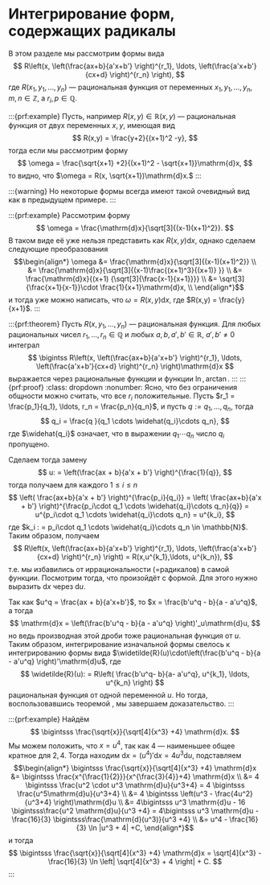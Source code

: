 # Интегрирование форм, содержащих радикалы

В этом разделе мы рассмотрим формы вида 
$$
R\left(x, \left(\frac{ax+b}{a'x+b'} \right)^{r_1}, \ldots, \left(\frac{a'x+b'}{cx+d} \right)^{r_n} \right),
$$
где $R(x_1,y_1,\ldots, y_n)$ — рациональная функция от переменных $x_1,y_1,\ldots, y_n,$ $m,n \in \mathbb{Z}$, а $r_i, p \in \mathbb{Q}.$ 

:::{prf:example}
Пусть, например $R(x,y) \in \mathbb{R}(x,y)$ — рациональная функция от двух переменных $x,y$, имеющая вид
$$
R(x,y) = \frac{y+2}{(x+1)^2 -y},
$$
тогда если мы рассмотрим форму
$$
\omega = \frac{\sqrt{x+1}  +2}{(x+1)^2 - \sqrt{x+1}}\mathrm{d}x,
$$
то видно, что $\omega = R(x, \sqrt{x+1})\mathrm{d}x.$
:::

:::{warning}
Но некоторые формы всегда имеют такой очевидный вид как в предыдущем примере.
:::

:::{prf:example}
Рассмотрим форму
$$
\omega = \frac{\mathrm{d}x}{\sqrt[3]{(x-1)(x+1)^2}}.
$$
В таком виде её уже нельзя представить как $R(x,y)\mathrm{d}x$, однако сделаем следующие преобразования
$$\begin{align*}
\omega  &=  \frac{\mathrm{d}x}{\sqrt[3]{(x-1)(x+1)^2}} \\
&=  \frac{\mathrm{d}x}{\sqrt[3]{(x-1)\frac{(x+1)^3}{(x+1)} }} \\
&=  \frac{\mathrm{d}x}{(x+1) {\sqrt[3]{\frac{x-1}{x+1}}}} \\
&= \sqrt[3]{\frac{x+1}{x-1}}\cdot \frac{1}{x+1}\mathrm{d}x, \\
\end{align*}$$
и тогда уже можно написать, что $\omega = R(x,y)\mathrm{d}x$, где $R(x,y) = \frac{y}{x+1}$.
:::

:::{prf:theorem}
Пусть $R(x,y_1,\ldots, y_n)$ — рациональная функция. Для любых рациональных чисел $r_1, \ldots, r_n \in \mathbb{Q}$ и любых $a,b,a',b' \in \mathbb{R}$, $a',b'\ne 0$ интеграл
$$
\bigintss R\left(x, \left(\frac{ax+b}{a'x+b'} \right)^{r_1}, \ldots, \left(\frac{a'x+b'}{cx+d} \right)^{r_n} \right)\mathrm{d}x
$$
выражается через рациональные функции и функции $\ln, \arctan.$
:::
:::{prf:proof}
:class: dropdown
:nonumber:
Ясно, что без ограничения общности можно считать, что все $r_i$ положительные. Пусть $r_1 = \frac{p_1}{q_1}, \ldots, r_n = \frac{p_n}{q_n}$, и пусть $q:=q_1,\ldots, q_n$, тогда
$$
q_i = \frac{q }{q_1 \cdots \widehat{q_i}\cdots q_n},
$$
где $\widehat{q_i}$ означает, что в выражении $q_1\cdots q_n$ число $q_i$ пропущено.

Сделаем тогда замену 
$$
u: = \left(\frac{ax + b}{a'x + b'} \right)^{\frac{1}{q}},
$$
тогда получаем для каждого $1\le i \le n$
$$
\left( \frac{ax+b}{a'x + b'} \right)^{\frac{p_i}{q_i}} =  \left( \frac{ax+b}{a'x + b'} \right)^{\frac{p_i\cdot q_1 \cdots \widehat{q_i}\cdots q_n}{q}} = u^{p_i\cdot q_1 \cdots \widehat{q_i}\cdots q_n} = u^{k_i},
$$
где $k_i : = p_i\cdot q_1 \cdots \widehat{q_i}\cdots q_n \in \mathbb{N}$. Таким образом, получаем
$$
R\left(x, \left(\frac{ax+b}{a'x+b'} \right)^{r_1}, \ldots, \left(\frac{a'x+b'}{cx+d} \right)^{r_n} \right) = R(x,u^{k_1},\ldots, u^{k_n}),
$$
т.е. мы избавились от иррациональности (=радикалов) в самой функции. Посмотрим тогда, что произойдёт с формой. Для этого нужно выразить $\mathrm{d}x$ через $\mathrm{d}u.$

Так как $u^q = \frac{ax + b}{a'x+b'}$, то $x = \frac{b'u^q - b}{a - a'u^q}$, а тогда 
$$
\mathrm{d}x = \left(\frac{b'u^q - b}{a - a'u^q} \right)'_u\mathrm{d}u,
$$
но ведь производная этой дроби тоже рациональная функция от $u$. Таким образом, интегрирование изначальной формы свелось к интегрированию формы вида $\widetilde{R}(u)\cdot\left(\frac{b'u^q - b}{a - a'u^q} \right)'\mathrm{d}u$, где 
$$
\widetilde{R}(u): = R\left( \frac{b'u^q- b}{a- a'u^q}, u^{k_1}, \ldots, u^{k_n} \right)
$$
рациональная функция от одной переменной $u.$ Но тогда, воспользовавшись теоремой [](#int_of_rational), мы завершаем доказательство.
:::


:::{prf:example}
Найдём 
$$
\bigintsss \frac{\sqrt{x}}{\sqrt[4]{x^3} +4} \mathrm{d}x.
$$
Мы можем положить, что $x = u^4$, так как $4$ — наименьшее общее кратное для $2,4$. Тогда находим $\mathrm{d}x = (u^4)'\mathrm{d}x = 4u^3 \mathrm{d}u$, подставляем
$$\begin{align*}
\bigintsss \frac{\sqrt{x}}{\sqrt[4]{x^3} +4} \mathrm{d}x &= \bigintsss \frac{x^{\frac{1}{2}}}{x^{\frac{3}{4}}+4} \mathrm{d}x \\
&= 4 \bigintsss \frac{u^2 \cdot u^3 \mathrm{d}u}{u^3+4} = 4 \bigintsss \frac{u^5\mathrm{d}u}{u^3+4} \\
&= 4 \bigintsss \left(u^3 - \frac{4u^2}{u^3+4} \right)\mathrm{d}u \\
&= 4\bigintsss u^3 \mathrm{d}u - 16 \bigintsss\frac{u^2 \mathrm{d}u}{u^3 +4} = 4\bigintsss u^3 \mathrm{d}u - \frac{16}{3} \bigintsss\frac{\mathrm{d}(u^3)}{u^3 +4} \\
&= u^4 - \frac{16}{3} \ln |u^3 + 4| +C,
\end{align*}$$
и тогда
$$
\bigintsss \frac{\sqrt{x}}{\sqrt[4]{x^3} +4} \mathrm{d}x = \sqrt[4]{x^3} - \frac{16}{3} \ln \left| \sqrt[4]{x^3} + 4 \right| + C.
$$
:::
